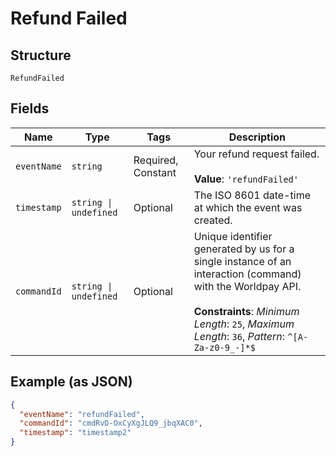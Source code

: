 
# Refund Failed

## Structure

`RefundFailed`

## Fields

| Name | Type | Tags | Description |
|  --- | --- | --- | --- |
| `eventName` | `string` | Required, Constant | Your refund request failed.<br><br>**Value**: `'refundFailed'` |
| `timestamp` | `string \| undefined` | Optional | The ISO 8601 date-time at which the event was created. |
| `commandId` | `string \| undefined` | Optional | Unique identifier generated by us for a single instance of an interaction (command) with the Worldpay API.<br><br>**Constraints**: *Minimum Length*: `25`, *Maximum Length*: `36`, *Pattern*: `^[A-Za-z0-9_-]*$` |

## Example (as JSON)

```json
{
  "eventName": "refundFailed",
  "commandId": "cmdRvD-OxCyXgJLQ9_jbqXAC0",
  "timestamp": "timestamp2"
}
```

